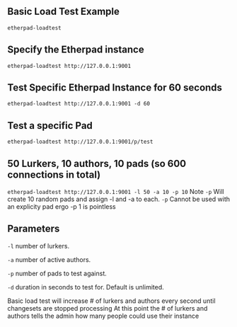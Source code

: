 ## Basic Load Test Example
``etherpad-loadtest``

## Specify the Etherpad instance
``etherpad-loadtest http://127.0.0.1:9001``

## Test Specific Etherpad Instance for 60 seconds
``etherpad-loadtest http://127.0.0.1:9001 -d 60``

## Test a specific Pad
``etherpad-loadtest http://127.0.0.1:9001/p/test``

## 50 Lurkers, 10 authors, 10 pads (so 600 connections in total)
``etherpad-loadtest http://127.0.0.1:9001 -l 50 -a 10 -p 10``
Note ``-p`` Will create 10 random pads and assign -l and -a to each.  ``-p`` Cannot be used with an explicity pad ergo -p 1 is pointless

## Parameters
``-l`` number of lurkers.

``-a`` number of active authors.

``-p`` number of pads to test against.

``-d`` duration in seconds to test for.  Default is unlimited.


Basic load test will increase # of lurkers and authors every second until changesets are stopped processing
At this point the # of lurkers and authors tells the admin how many people could use
their instance
